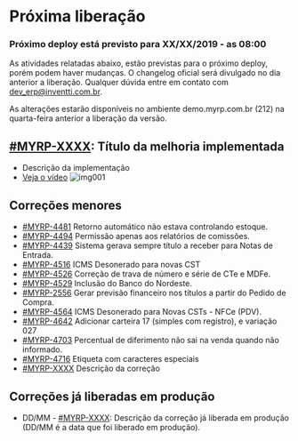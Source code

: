 # Próxima liberação


### Próximo deploy está previsto para XX/XX/2019 - as 08:00
As atividades relatadas abaixo, estão previstas para o próximo deploy, porém podem haver mudanças. O changelog oficial será divulgado no dia anterior a liberação. Qualquer dúvida entre em contato com dev_erp@inventti.com.br.

As alterações estarão disponíveis no ambiente demo.myrp.com.br (212) na quarta-feira anterior a liberação da versão.


## [#MYRP-XXXX](https://devmyrp.atlassian.net/browse/MYRP-XXXX): Título da melhoria implementada
* Descrição da implementação
* [Veja o vídeo](http://recordit.co/2MyFCjFpdq)
![img001](https://i.imgur.com/XXXX.png)


## Correções menores
* [#MYRP-4481](https://devmyrp.atlassian.net/browse/MYRP-4481) Retorno automático não estava controlando estoque.
* [#MYRP-4494](https://devmyrp.atlassian.net/browse/MYRP-4494) Permissão apenas aos relatórios de comissões.
* [#MYRP-4439](https://devmyrp.atlassian.net/browse/MYRP-4439) Sistema gerava sempre título a receber para Notas de Entrada.
* [#MYRP-4516](https://devmyrp.atlassian.net/browse/MYRP-4516) ICMS Desonerado para novas CST
* [#MYRP-4526](https://devmyrp.atlassian.net/browse/MYRP-4526) Correção de trava de número e série de CTe e MDFe.
* [#MYRP-4529](https://devmyrp.atlassian.net/browse/MYRP-4529) Inclusão do Banco do Nordeste.
* [#MYRP-2556](https://devmyrp.atlassian.net/browse/MYRP-2556) Gerar previsão financeiro nos títulos a partir do Pedido de Compra.
* [#MYRP-4564](https://devmyrp.atlassian.net/browse/MYRP-4564) ICMS Desonerado para Novas CSTs - NFCe (PDV).
* [#MYRP-4642](https://devmyrp.atlassian.net/browse/MYRP-4642) Adicionar carteira 17 (simples com registro), e variação 027
* [#MYRP-4703](https://devmyrp.atlassian.net/browse/MYRP-4703) Percentual de diferimento não sai na venda quando não informado.
* [#MYRP-4716](https://devmyrp.atlassian.net/browse/MYRP-XXXX) Etiqueta com caracteres especiais
* [#MYRP-XXXX](https://devmyrp.atlassian.net/browse/MYRP-XXXX) Descrição da correção


## Correções já liberadas em produção
* DD/MM - [#MYRP-XXXX](https://devmyrp.atlassian.net/browse/MYRP-XXXX): Descrição da correção já liberada em produção (DD/MM é a data que foi liberado em produção).
